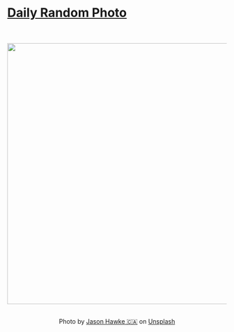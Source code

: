 # [Daily Random Photo](https://www.dailyrandomphoto.com/)

<div align="center">
  <br>
  <br>
  <a href="https://www.dailyrandomphoto.com/p/2022/2022-12-10/"><img src="https://images.unsplash.com/photo-1669764721666-915960e73e0d?crop=entropy&cs=tinysrgb&fit=max&fm=jpg&ixid=Mnw3NzUwOHwwfDF8cmFuZG9tfHx8fHx8fHx8MTY3MDYzMjE5OQ&ixlib=rb-4.0.3&q=80&w=1080" width="600px"></a>
  <br>
  <br>
  <p class="has-text-grey">Photo by <a href="https://unsplash.com/@jfhawke?utm_source=Daily%20Random%20Photo&amp;utm_medium=referral" target="_blank" rel="noopener noreferrer">Jason Hawke 🇨🇦</a> on <a href="https://unsplash.com/photos/OG1fEESzfQA?utm_source=Daily%20Random%20Photo&amp;utm_medium=referral" target="_blank" rel="noopener noreferrer">Unsplash</a></p>
</div>
